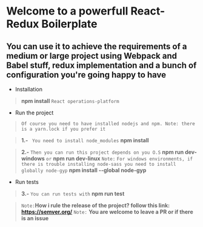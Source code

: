 
# Welcome to a powerfull React-Redux Boilerplate

  

## You can use it to achieve the requirements of a medium or large project using Webpack and Babel stuff, redux implementation and a bunch of configuration you're going happy to have

- Installation
>**npm install** `React operations-platform`

- Run the project
> `Of course you need to have installed nodejs and npm. Note: there is a yarn.lock if you prefer it`

> **1.-** ` You need to install node_modules`  **npm install**

>**2.-** `Then you can run this project depends on you O.S`  **npm run dev-windows** `or` **npm run dev-linux**
>`Note:` `For windows environments, if there is trouble installing node-sass you need to install globally node-gyp` **npm install --global node-gyp**

- Run tests
>**3.-** `You can run tests with` **npm run test**

>`Note:`**How i rule the release of the project? follow this link: https://semver.org/**
> `Note:` **You are welcome to leave a PR or if there is an issue**